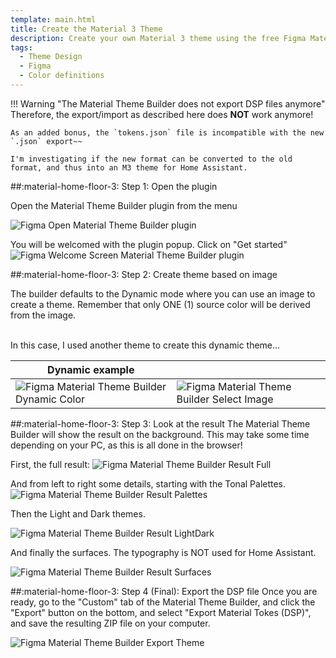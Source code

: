 ```yaml
---
template: main.html
title: Create the Material 3 Theme
description: Create your own Material 3 theme using the free Figma Material 3 builder using an image or by defining your own primary color. Then export it.
tags:
  - Theme Design
  - Figma
  - Color definitions
---
```


!!! Warning "The Material Theme Builder does not export DSP files anymore"
    Therefore, the export/import as described here does **NOT** work anymore!

    As an added bonus, the `tokens.json` file is incompatible with the new `.json` export~~

    I'm investigating if the new format can be converted to the old format, and thus into an M3 theme for Home Assistant.
    
##:material-home-floor-3: Step 1: Open the plugin

Open the Material Theme Builder plugin from the menu

![Figma Open Material Theme Builder plugin]

You will be welcomed with the plugin popup. Click on "Get started"
![Figma Welcome Screen Material Theme Builder plugin]

##:material-home-floor-3: Step 2: Create theme based on image

The builder defaults to the Dynamic mode where you can use an image to create a theme. Remember that only ONE (1) source color will be derived from the image.

<br>In this case, I used another theme to create this dynamic theme...

| Dynamic example ||
|---|---|
|![Figma Material Theme Builder Dynamic Color]|![Figma Material Theme Builder Select Image]|

##:material-home-floor-3: Step 3: Look at the result
The Material Theme Builder will show the result on the background. This may take some time depending on your PC, as this is all done in the browser!

First, the full result:
![Figma Material Theme Builder Result Full]

And from left to right some details, starting with the Tonal Palettes.
![Figma Material Theme Builder Result Palettes]

Then the Light and Dark themes.

![Figma Material Theme Builder Result LightDark]

And finally the surfaces. The typography is NOT used for Home Assistant.

![Figma Material Theme Builder Result Surfaces]

##:material-home-floor-3: Step 4 (Final): Export the DSP file
Once you are ready, go to the "Custom" tab of the Material Theme Builder, and click the "Export" button on the bottom, and select "Export Material Tokes (DSP)", and save the resulting ZIP file on your computer.

![Figma Material Theme Builder Export Theme]


<!-- Image references -->

[mtb-blue-1-png]: ../assets/screenshots/material-theme-builder-blue.png
[mtb-blue-2-png]: ../assets/screenshots/material-theme-builder-blue2.png
[mtb-blue-3-png]: ../assets/screenshots/material-theme-builder-blue3.png

<!-- Internal References -->
[Create Material 3 Theme]: ../create-material3-theme/
[Convert to Home Assistant Theme]: ../convert-to-homeassistant-theme/

<!-- External References -->
[figma-url]: https://www.figma.com/

<!-- Image References -->

[Figma Open Material Theme Builder plugin]: ../assets/screenshots/figma-open-material-theme-builder-plugin.png
[Figma Welcome Screen Material Theme Builder plugin]: ../assets/screenshots/figma-material-theme-builder-plugin-welcome.png
[Figma Material Theme Builder Dynamic Color]: ../assets/screenshots/figma-material-theme-builder-plugin-dynamic.png
[Figma Material Theme Builder Select Image]: ../assets/screenshots/figma-material-theme-builder-plugin-dynamic-c07.png
[Figma Material Theme Builder Export Theme]: ../assets/screenshots/figma-material-theme-builder-plugin-export-dsp.png

[Figma Material Theme Builder Result Full]: ../assets/screenshots/figma-material-theme-builder-plugin-full-result.png
[Figma Material Theme Builder Result Palettes]: ../assets/screenshots/figma-material-theme-builder-plugin-part-palettes.png
[Figma Material Theme Builder Result LightDark]: ../assets/screenshots/figma-material-theme-builder-plugin-part-light-dark.png
[Figma Material Theme Builder Result Surfaces]: ../assets/screenshots/figma-material-theme-builder-plugin-part-surfaces.png

